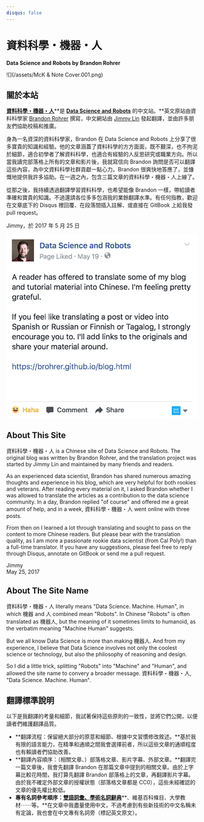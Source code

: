 ```yaml
---
disqus: false
---
```


# 資料科學・機器・人

**Data Science and Robots by Brandon Rohrer**

![](/assets/McK & Note Cover.001.png)

## 關於本站

[**資料科學・機器・人**](https://brohrer.mcknote.com/)**是 **[**Data Science and Robots**](https://brohrer.github.io/blog.html)** 的中文站。**英文原站由資料科學家 [Brandon Rohrer](https://www.linkedin.com/in/brohrer/) 撰寫，中文網站由 [Jimmy Lin](https://www.linkedin.com/in/imjmln/) 發起翻譯，並由許多朋友們協助校稿和推廣。

身為一名資深的資料科學家，Brandon 在 Data Science and Robots 上分享了很多寶貴的知識和經驗。他的文章涵蓋了資料科學的方方面面，既不艱深，也不拘泥於細節，適合初學者了解資料科學，也適合有經驗的人反思研究或職業方向。所以當我讀完部落格上所有的文章和影片後，我就寫信向 Brandon 詢問是否可以翻譯這些內容，為中文資料科學社群貢獻一點心力。Brandon 很爽快地答應了，並慷慨地提供我許多協助。在一週之內，包含三篇文章的資料科學・機器・人上線了。

從那之後，我持續透過翻譯學習資料科學，也希望能像 Brandon 一樣，帶給讀者準確和寶貴的知識。不過還請各位多多包涵我的業餘翻譯水準。有任何指教，歡迎在文章底下的 Disqus 裡回覆、在段落間插入註解、或直接在 GitBook 上給我發 pull request。

Jimmy，於 2017 年 5 月 25 日

[![](/assets/Brandon.png)](https://www.facebook.com/DataScienceAndRobots/photos/a.289818584721644.1073741828.286053858431450/428807957489372/?type=3)

## About This Site

資料科學・機器・人 is a Chinese site of Data Science and Robots. The original blog was written by Brandon Rohrer, and the translation project was started by Jimmy Lin and maintained by many friends and readers.

As an experienced data scientist, Brandon has shared numerous amazing thoughts and experience in his blog, which are very helpful for both rookies and veterans. After reading every material on it, I asked Brandon whether I was allowed to translate the articles as a contribution to the data science community. In a day, Brandon replied "of course" and offered me a great amount of help, and in a week, 資料科學・機器・人 went online with three posts.

From then on I learned a lot through translating and sought to pass on the content to more Chinese readers. But please bear with the translation quality, as I am more a passionate rookie data scientist (from Cal Poly!) than a full-time translator. If you have any suggestions, please feel free to reply through Disqus, annotate on GitBook or send me a pull request.

Jimmy  
May 25, 2017

## About The Site Name

資料科學・機器・人 literally means "Data Science. Machine. Human", in which 機器 and 人 combined mean "Robots". In Chinese "Robots" is often translated as 機器人, but the meaning of it sometimes limits to humanoid, as the verbatim meaning "Machine Human" suggests. 

But we all know Data Science is more than making 機器人. And from my experience, I believe that Data Science involves not only the coolest science or technology, but also the philosophy of reasoning and design. 

So I did a little trick, splitting "Robots" into "Machine" and "Human", and allowed the site name to convery a broader message. 資料科學・機器・人, "Data Science. Machine. Human".

## 翻譯標準說明

以下是我翻譯的考量和細節，我試著保持這些原則的一致性，並將它們公開，以便讀者們維護翻譯品質。

* **翻譯流程：保留絕大部分的原意和細節、根據中文習慣修改敘述。**基於我有限的語言能力，在精準和通順之間我會選擇前者，所以這些文章的通順程度也有賴讀者們協助改善。
* **翻譯內容順序：（相關文章、）部落格文章、影片字幕、外部文章。**翻譯完一篇文章後，我會先翻譯 Brandon 在那篇文章中提到的相關文章。由於上字幕比較花時間，我打算先翻譯 Brandon 部落格上的文章，再翻譯影片字幕。由於我不確定外部文章的授權狀態（部落格文章都是 CC0），這些未經確認的文章的優先權比較低。
* **專有名詞參考順序：**[**雙語詞彙、學術名詞辭典**](http://terms.naer.edu.tw)**、維基百科條目、大學教材⋯⋯等。**在文章中我盡量使用中文，不過考慮到有些新技術的中文名稱未有定論，我也會在中文專有名詞旁（標記英文原文）。



